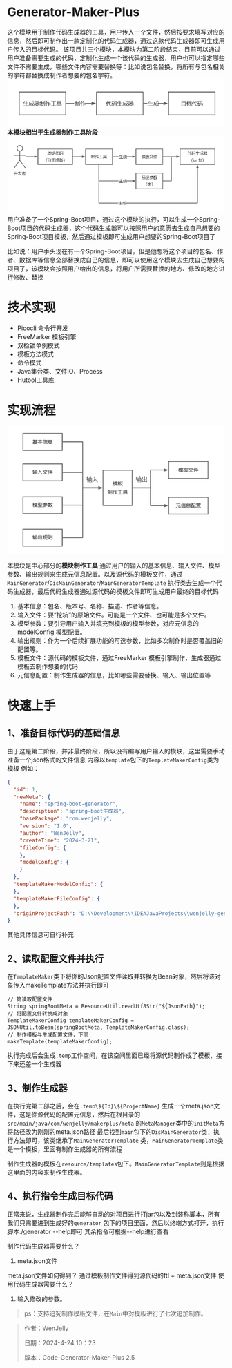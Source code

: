 # Generator-Maker-Plus

这个模块用于制作代码生成器的工具，用户传入一个文件，然后按要求填写对应的信息，然后即可制作出一款定制化的代码生成器，通过这款代码生成器即可生成用户传入的目标代码。
该项目共三个模块，本模块为第二阶段结束，目前可以通过用户准备需要生成的代码，定制化生成一个该代码的生成器，用户也可以指定哪些文件不需要生成，哪些文件内容需要替换等：比如说包名替换，将所有与包名相关的字符都替换成制作者想要的包名字符。
![img_1.png](img/img_1.png)
**本模块相当于生成器制作工具阶段**
![img_2.png](img/img_2.png)
用户准备了一个Spring-Boot项目，通过这个模块的执行，可以生成一个Spring-Boot项目的代码生成器，这个代码生成器可以按照用户的意愿去生成自己想要的Spring-Boot项目模板，然后通过模板即可生成用户想要的Spring-Boot项目了

比如说：用户手头现在有一个Spring-Boot项目，但是他想将这个项目的包名、作者、数据库等信息全部替换成自己的信息，即可以使用这个模块去生成自己想要的项目了，该模块会按照用户给出的信息，将用户所需要替换的地方、修改的地方进行修改、替换

# 技术实现

- Picocli 命令行开发
- FreeMarker 模板引擎
- 双检锁单例模式
- 模板方法模式
- 命令模式
- Java集合类、文件IO、Process
- Hutool工具库

# 实现流程

![img.png](img/img.png)

本模块是中心部分的**模块制作工具**
通过用户的输入的基本信息、输入文件、模型参数、输出规则来生成元信息配置。以及源代码的模板文件，通过``MainGenerator``/``DisMainGenerator``/``MainGeneratorTemplate``
执行类去生成一个代码生成器，最后代码生成器通过源代码的模板文件即可生成用户最终的目标代码

1. 基本信息：包名、版本号、名称、描述、作者等信息。
2. 输入文件：要“挖坑”的原始文件。可能是一个文件、也可能是多个文件。
3. 模型参数：要引导用户输入并填充到模板的模型参数，对应元信息的 modelConfig 模型配置。
4. 输出规则：作为一个后续扩展功能的可选参数，比如多次制作时是否覆盖旧的配置等。
5. 模板文件：源代码的模板文件，通过FreeMarker 模板引擎制作，生成器通过模板去制作想要的代码
6. 元信息配置：制作生成器的信息，比如哪些需要替换、输入、输出位置等

# 快速上手

## 1、准备目标代码的基础信息

由于这是第二阶段，并非最终阶段，所以没有编写用户输入的模块，这里需要手动准备一个json格式的文件信息
内容以``template``包下的``TemplateMakerConfig``类为模板
例如：

```json
{
  "id": 1,
  "newMeta": {
    "name": "spring-boot-generator",
    "description": "spring-boot生成器",
    "basePackage": "com.wenjelly",
    "version": "1.0",
    "author": "WenJelly",
    "createTime": "2024-3-21",
    "fileConfig": {
    },
    "modelConfig": {
    }
  },
  "templateMakerModelConfig": {
  },
  "templateMakerFileConfig": {
  },
  "originProjectPath": "D:\\Development\\IDEAJavaProjects\\wenjelly-generators\\wenjelly-generator-code-repositories\\springboot-init"
}
```

其他具体信息可自行补充

## 2、读取配置文件并执行

在``TemplateMaker``类下将你的Json配置文件读取并转换为Bean对象，然后将该对象传入makeTemplate方法并执行即可

```algs
// 第读取配置文件
String springBootMeta = ResourceUtil.readUtf8Str("${JsonPath}");
// 将配置文件转换成对象
TemplateMakerConfig templateMakerConfig = JSONUtil.toBean(springBootMeta, TemplateMakerConfig.class);
// 制作模板与生成配置文件，下同
makeTemplate(templateMakerConfig);
```

执行完成后会生成``.temp``工作空间，在该空间里面已经将源代码制作成了模板，接下来还差一个生成器

## 3、制作生成器

在执行完第二部之后，会在``.temp\${Id}\${ProjectName}``
生成一个meta.json文件，这是你源代码的配置元信息，然后在根目录的``src/main/java/com/wenjelly/makerplus/meta``
的``MetaManager``类中的``initMeta``方将路径改为刚刚的meta.json路径
最后找到``main``包下的``DisMainGenerator``类，执行方法即可，该类继承了``MainGeneratorTemplate``
类，``MainGeneratorTemplate``类是一个模板，里面有制作生成器的所有流程

制作生成器的模板在``resource/templates``包下。``MainGeneratorTemplate``则是根据这里面的内容来制作生成器。

## 4、执行指令生成目标代码

正常来说，生成器制作完后能够自动的对项目进行打jar包以及封装称脚本，所有我们只需要进到生成好的``generator``
包下的项目里面，然后以终端方式打开，执行脚本./generator --help即可
其余指令可根据--help进行查看

制作代码生成器需要什么？
1. meta.json文件

meta.json文件如何得到？
通过模板制作文件得到源代码的ftl + meta.json文件
使用代码生成器需要什么？
1. 输入修改的参数。

>ps：支持追究制作模板文件，在``Main``中对模板进行了七次追加制作。


> 作者：WenJelly
>
> 日期：2024-4-24 10：23
> 
> 版本：Code-Generator-Maker-Plus 2.5



